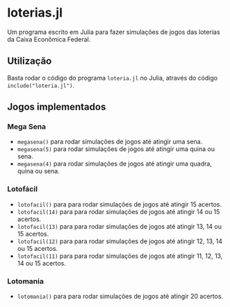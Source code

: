 # loterias.jl

Um programa escrito em Julia para fazer simulações de jogos das loterias da Caixa Econômica Federal.

## Utilização

Basta rodar o código do programa `loteria.jl` no Julia, através do código `include("loteria.jl")`.

## Jogos implementados

### Mega Sena
- `megasena()` para rodar simulações de jogos até atingir uma sena.
- `megasena(5)` para rodar simulações de jogos até atingir uma quina ou sena.
- `megasena(4)` para rodar simulações de jogos até atingir uma quadra, quina ou sena.

### Lotofácil
- `lotofacil()` para para rodar simulações de jogos até atingir 15 acertos.
- `lotofacil(14)` para para rodar simulações de jogos até atingir 14 ou 15 acertos.
- `lotofacil(13)` para para rodar simulações de jogos até atingir 13, 14 ou 15 acertos.
- `lotofacil(12)` para para rodar simulações de jogos até atingir 12, 13, 14 ou 15 acertos.
- `lotofacil(11)` para para rodar simulações de jogos até atingir 11, 12, 13, 14 ou 15 acertos.

### Lotomania
- `lotomania()` para para rodar simulações de jogos até atingir 20 acertos.
